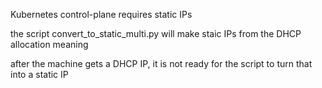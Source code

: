Kubernetes control-plane requires static IPs 

the script convert_to_static_multi.py will make staic IPs from the DHCP allocation meaning

after the machine gets a DHCP IP, it is not ready for the script to turn that into a static IP
